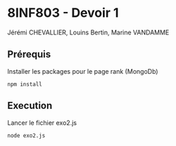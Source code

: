 # 8INF803 - Devoir 1

Jérémi CHEVALLIER, Louins Bertin, Marine VANDAMME

## Prérequis
Installer les packages pour le page rank (MongoDb)
```
npm install
```

## Execution
Lancer le fichier exo2.js
```
node exo2.js
```
